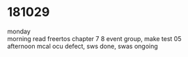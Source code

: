 # 181029

monday  
morning read freertos chapter 7 8 event group, make test 05  
afternoon mcal ocu defect, sws done, swas ongoing  
